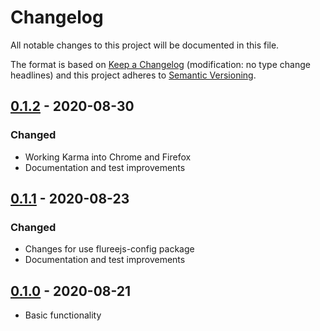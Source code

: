 # Changelog

All notable changes to this project will be documented in this file.

The format is based on [Keep a Changelog](http://keepachangelog.com/en/1.0.0/)
(modification: no type change headlines) and this project adheres to
[Semantic Versioning](http://semver.org/spec/v2.0.0.html).

## [0.1.2] - 2020-08-30

### Changed

- Working Karma into Chrome and Firefox
- Documentation and test improvements

## [0.1.1] - 2020-08-23

### Changed

- Changes for use flureejs-config package
- Documentation and test improvements

## [0.1.0] - 2020-08-21

- Basic functionality

[0.1.2]: https://github.com/StylusFrost/flureejs-request/compare/v0.1.1...v0.1.2
[0.1.1]: https://github.com/StylusFrost/flureejs-request/compare/v0.1.0...v0.1.1
[0.1.0]: https://github.com/StylusFrost/flureejs-request/releases/v0.1.0
